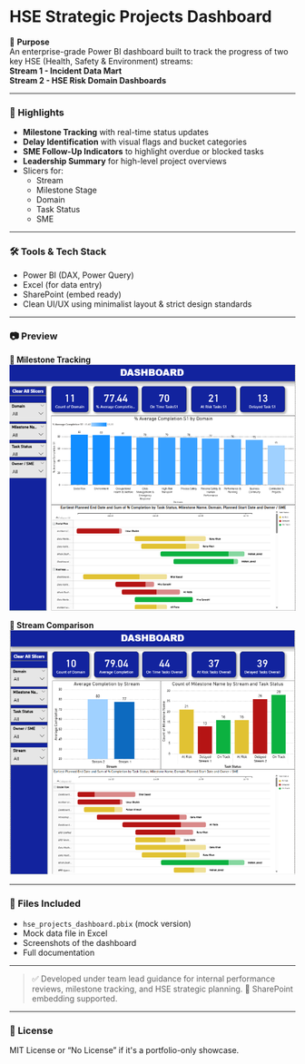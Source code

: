 # HSE Strategic Projects Dashboard

📍 **Purpose**  
An enterprise-grade Power BI dashboard built to track the progress of two key HSE (Health, Safety & Environment) streams:  
**Stream 1 - Incident Data Mart**  
**Stream 2 - HSE Risk Domain Dashboards**

---

### 🚀 Highlights
- **Milestone Tracking** with real-time status updates
- **Delay Identification** with visual flags and bucket categories
- **SME Follow-Up Indicators** to highlight overdue or blocked tasks
- **Leadership Summary** for high-level project overviews
- Slicers for:
  - Stream
  - Milestone Stage
  - Domain
  - Task Status
  - SME

---

### 🛠️ Tools & Tech Stack
- Power BI (DAX, Power Query)
- Excel (for data entry)
- SharePoint (embed ready)
- Clean UI/UX using minimalist layout & strict design standards

---

### 📷 Preview

**🔹 Milestone Tracking**
![Milestone Progress](Screenshots/milestone_tracking.png)

**🔹 Stream Comparison**
![Stream1 vs Stream2](Screenshots/stream1_vs_stream2.png)

---

### 📁 Files Included
- `hse_projects_dashboard.pbix` (mock version)
- Mock data file in Excel
- Screenshots of the dashboard
- Full documentation

---

> ✅ Developed under team lead guidance for internal performance reviews, milestone tracking, and HSE strategic planning.
> 🔗 SharePoint embedding supported.

---

### 🧾 License
MIT License or “No License” if it's a portfolio-only showcase.
